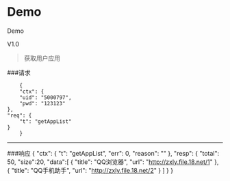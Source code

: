Demo
====

Demo

V1.0

> 获取用户应用

###请求

        {
        "ctx": {
        "uid": "5000797",
        "pwd": "123123"
    },
    "req": {
        "t": "getAppList"
    }
        }

***

###响应
{
    "ctx": {
        "t": "getAppList",
        "err": 0,
        "reason": ""
    },
    "resp": {
        "total": 50,
        "size":20,
        "data":[
            {
                "title": "QQ浏览器",
                "url": "http://zxly.file.18.net/1"
            },
            {
                "title": "QQ手机助手",
                "url": "http://zxly.file.18.net/2"
            }
        ]
    }
}
